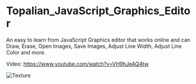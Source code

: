 # Topalian_JavaScript_Graphics_Editor
An easy to learn from JavaScript Graphics editor that works online and can Draw, Erase, Open Images, Save Images, Adjust Line Width, Adjust Line Color and more.

Video: https://www.youtube.com/watch?v=VH9hJeAQ4tw

![Texture](https://pbs.twimg.com/media/GG8TEhgXsAAYPu9?format=jpg&name=medium)
